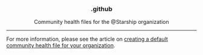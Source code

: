 <h3 align="center">.github</h3>
<p align="center">Community health files for the @Starship organization</p>

---

For more information, please see the article on [creating a default community health file for your organization](https://help.github.com/en/articles/creating-a-default-community-health-file-for-your-organization).
